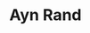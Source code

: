 ---
title: "Ayn Rand"
cc-type: person
hashtag: "ayn-rand"
born-on: 1905-02-02
died-on: 1982-03-06
tags:
  - Russian
  - American
  - Philosopher
  - Human Being
  - dead at the moment
---
